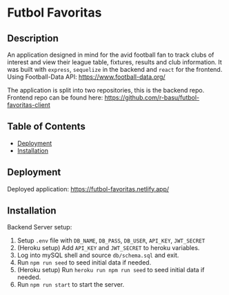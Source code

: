 # Futbol Favoritas

## Description

An application designed in mind for the avid football fan to track clubs of interest and view their league table, fixtures, results and club information. It was built with `express`, `sequelize` in the backend and `react` for the frontend. Using Football-Data API: https://www.football-data.org/

The application is split into two repositories, this is the backend repo. Frontend repo can be found here: https://github.com/r-basu/futbol-favoritas-client


## Table of Contents

- [Deployment](#deployment)
- [Installation](#installation)

## Deployment

Deployed application: https://futbol-favoritas.netlify.app/

## Installation

Backend Server setup:

1. Setup `.env` file with `DB_NAME`, `DB_PASS`, `DB_USER`, `API_KEY`, `JWT_SECRET`
1. (Heroku setup) Add `API_KEY` and `JWT_SECRET` to heroku variables.
2. Log into mySQL shell and source `db/schema.sql` and exit.
3. Run `npm run seed` to seed initial data if needed.
3. (Heroku setup) Run `heroku run npm run seed` to seed initial data if needed.
4. Run `npm run start` to start the server. 
